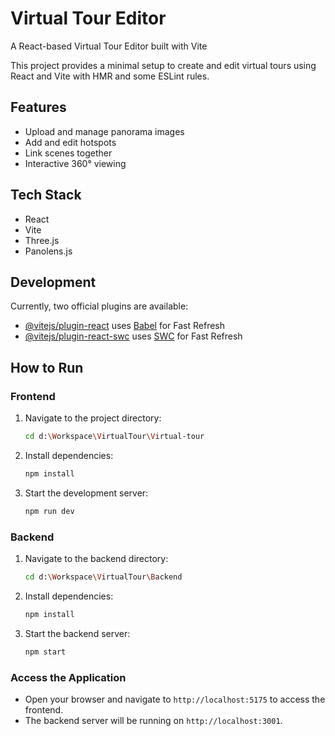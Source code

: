 # Virtual Tour Editor

A React-based Virtual Tour Editor built with Vite

This project provides a minimal setup to create and edit virtual tours using React and Vite with HMR and some ESLint rules.

## Features
- Upload and manage panorama images
- Add and edit hotspots
- Link scenes together
- Interactive 360° viewing

## Tech Stack
- React
- Vite
- Three.js
- Panolens.js

## Development

Currently, two official plugins are available:

- [@vitejs/plugin-react](https://github.com/vitejs/vite-plugin-react/blob/main/packages/plugin-react/README.md) uses [Babel](https://babeljs.io/) for Fast Refresh
- [@vitejs/plugin-react-swc](https://github.com/vitejs/vite-plugin-react-swc) uses [SWC](https://swc.rs/) for Fast Refresh

## How to Run

### Frontend
1. Navigate to the project directory:
   ```sh
   cd d:\Workspace\VirtualTour\Virtual-tour
   ```
2. Install dependencies:
   ```sh
   npm install
   ```
3. Start the development server:
   ```sh
   npm run dev
   ```

### Backend
1. Navigate to the backend directory:
   ```sh
   cd d:\Workspace\VirtualTour\Backend
   ```
2. Install dependencies:
   ```sh
   npm install
   ```
3. Start the backend server:
   ```sh
   npm start
   ```

### Access the Application
- Open your browser and navigate to `http://localhost:5175` to access the frontend.
- The backend server will be running on `http://localhost:3001`.
